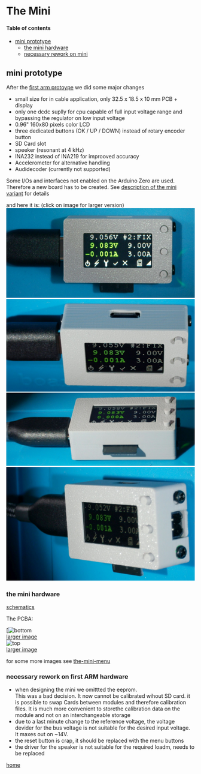 # The Mini

#### Table of contents
- [mini prototype](#mini-prototype)
  - [the mini hardware](#the-mini-ARM-hardware)
  - [necessary rework on mini](#necessary-rework-on-mini)

## mini prototype
After the [first arm protoype](./arm01.md) we did some major changes

- small size for in cable application, only 32.5 x 18.5 x 10 mm PCB + display
- only one dcdc suplly for cpu capable of full input voltage range and bypassing 
  the regulator on low input voltage
- 0.96" 160x80 pixels color LCD
- three dedicated buttons (OK / UP / DOWN) instead of rotary encoder button
- SD Card slot
- speeker (resonant at 4 kHz)
- INA232 instead of INA219 for improoved accuracy
- Accelerometer for alternative handling
- Audidecoder (currently not supported)

Some I/Os and interfaces not enabled on the Arduino Zero are used. Therefore a 
new board has to be created. See [description of the mini variant](./sw.md#description-of-the-mini-variant)
for details

and here it is: (click on image for larger version)  
[![top](../img/mini_case_grey.jpg)](../img/mini_case_grey_large.jpg)  
[![micro usb](../img/mini_case_grey_micro_usb.jpg)](../img/mini_case_grey_micro_usb_large.jpg)  
[![micro sd](../img/mini_case_grey_micro_sd.jpg)](../img/mini_case_grey_micro_sd_large.jpg)  
[![ptsm](../img/mini_case_grey_ptsm.jpg)](../img/mini_case_grey_ptsm_large.jpg)  

 
### the mini hardware

[schematics](../SAM/hardware/mini/14021_default_pdmicroMini_Sch.pdf)

The PCBA:  

[![bottom](../img/mini_bot.png)  
[larger image](../img/mini_bot_large.png)  
![top](../img/mini_top.png)  
[larger image](../img/mini_top_large.png)  

for some more images see [the-mini-menu](./mini-menu.md)  

### necessary rework on first ARM hardware
- when designing the mini we omittted the eeprom.   
  This was a bad decision. It now cannot be calibrated wihout SD card. it is 
  possible to swap Cards between modules and therefore calibration files. It is much
  more convenient to storethe calibration data on the module and not on an interchangeable 
  storage
- due to a last minute change to the reference voltage, the voltage devider for the bus 
  voltage is not suitable for the desired input voltage. It maxes out on ~14V. 
- the reset button is crap, it should be replaced with the menu buttons
- the driver for the speaker is not suitable for the required loadm, needs to be replaced


[home](../README.md)
